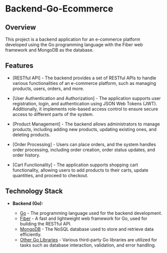 # Backend-Go-Ecommerce

## Overview
This project is a backend application for an e-commerce platform developed using the Go programming language with the Fiber web framework and MongoDB as the database.

## Features
  - [RESTful API] - The backend provides a set of RESTful APIs to handle various functionalities of an e-commerce platform, such as managing products, users, orders, and more.

  - [User Authentication and Authorization] - The application supports user registration, login, and authentication using JSON Web Tokens (JWT). Additionally, it implements role-based access control to ensure secure access to different parts of the system.

  - [Product Management] - The backend allows administrators to manage products, including adding new products, updating existing ones, and deleting products.

  - [Order Processing] - Users can place orders, and the system handles order processing, including order creation, order status updates, and order history.

  - [Cart Functionality] - The application supports shopping cart functionality, allowing users to add products to their carts, update quantities, and proceed to checkout.


## Technology Stack
- **Backend (Go):**
  
  - [Go]() - The programming language used for the backend development.
  - [Fiber](https://github.com/gofiber/fiber/v2) - A fast and lightweight web framework for Go, used for building the RESTful API.
  - [MongoDB]() - The NoSQL database used to store and retrieve data efficiently.
  - [Other Go Libraries]() - Various third-party Go libraries are utilized for tasks such as database interaction, validation, and error handling.
